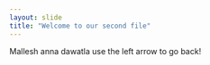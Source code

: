 ```yaml
---
layout: slide
title: "Welcome to our second file"
---
```

Mallesh anna dawatla
use the left arrow to go back!
